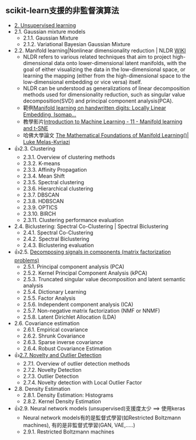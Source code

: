 ## scikit-learn支援的非監督演算法 
- [2. Unsupervised learning](https://scikit-learn.org/stable/unsupervised_learning.html)
- 2.1. Gaussian mixture models
  - 2.1.1. Gaussian Mixture
  - 2.1.2. Variational Bayesian Gaussian Mixture 
- 2.2. Manifold learning|Nonlinear dimensionality reduction | NLDR [WIKI](https://en.wikipedia.org/wiki/Nonlinear_dimensionality_reduction)
  - NLDR refers to various related techniques that aim to project high-dimensional data onto lower-dimensional latent manifolds, with the goal of either visualizing the data in the low-dimensional space, or learning the mapping (either from the high-dimensional space to the low-dimensional embedding or vice versa) itself.
  - NLDR can be understood as generalizations of linear decomposition methods used for dimensionality reduction, such as singular value decomposition(SVD) and principal component analysis(PCA).
  - 範例[Manifold learning on handwritten digits: Locally Linear Embedding, Isomap…](https://scikit-learn.org/stable/auto_examples/manifold/plot_lle_digits.html) 
  - 教學影片[Introduction to Machine Learning - 11 - Manifold learning and t-SNE]()
  - 哈佛大學論文 [The Mathematical Foundations of Manifold Learning()| Luke Melas-Kyriazi](https://arxiv.org/abs/2011.01307)
- 👍2.3. Clustering
  - 2.3.1. Overview of clustering methods
  - 2.3.2. K-means
  - 2.3.3. Affinity Propagation
  - 2.3.4. Mean Shift
  - 2.3.5. Spectral clustering
  - 2.3.6. Hierarchical clustering
  - 2.3.7. DBSCAN
  - 2.3.8. HDBSCAN
  - 2.3.9. OPTICS
  - 2.3.10. BIRCH
  - 2.3.11. Clustering performance evaluation 
- 2.4. Biclustering: Spectral Co-Clustering | Spectral Biclustering
  - 2.4.1. Spectral Co-Clustering
  - 2.4.2. Spectral Biclustering
  - 2.4.3. Biclustering evaluation 
- 👍2.5. [Decomposing signals in components (matrix factorization problems)](https://scikit-learn.org/stable/modules/decomposition.html)
  - 2.5.1. Principal component analysis (PCA)
  - 2.5.2. Kernel Principal Component Analysis (kPCA)
  - 2.5.3. Truncated singular value decomposition and latent semantic analysis
  - 2.5.4. Dictionary Learning
  - 2.5.5. Factor Analysis
  - 2.5.6. Independent component analysis (ICA)
  - 2.5.7. Non-negative matrix factorization (NMF or NNMF)
  - 2.5.8. Latent Dirichlet Allocation (LDA)
- 2.6. Covariance estimation
  - 2.6.1. Empirical covariance
  - 2.6.2. Shrunk Covariance
  - 2.6.3. Sparse inverse covariance
  - 2.6.4. Robust Covariance Estimation 
- 👍[2.7. Novelty and Outlier Detection](https://scikit-learn.org/stable/modules/outlier_detection.html)
  - 2.7.1. Overview of outlier detection methods
  - 2.7.2. Novelty Detection
  - 2.7.3. Outlier Detection
  - 2.7.4. Novelty detection with Local Outlier Factor 
- 2.8. Density Estimation
  - 2.8.1. Density Estimation: Histograms
  - 2.8.2. Kernel Density Estimation 
- 👍2.9. Neural network models (unsupervised)支援度太少 ==> 使用keras
  - Neural network models有的是監督式學習(如Restricted Boltzmann machines), 有的是非監督式學習(GAN, VAE,.....)
  - 2.9.1. Restricted Boltzmann machines 
